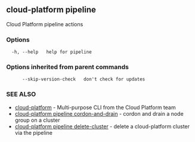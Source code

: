 ## cloud-platform pipeline

Cloud Platform pipeline actions

### Options

```
  -h, --help   help for pipeline
```

### Options inherited from parent commands

```
      --skip-version-check   don't check for updates
```

### SEE ALSO

* [cloud-platform](cloud-platform.md)	 - Multi-purpose CLI from the Cloud Platform team
* [cloud-platform pipeline cordon-and-drain](cloud-platform_pipeline_cordon-and-drain.md)	 - cordon and drain a node group on a cluster
* [cloud-platform pipeline delete-cluster](cloud-platform_pipeline_delete-cluster.md)	 - delete a cloud-platform cluster via the pipeline

